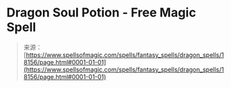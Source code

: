 <!--yml
category: 未分类
date: 2024-06-12 18:59:37
-->

# Dragon Soul Potion - Free Magic Spell

> 来源：[https://www.spellsofmagic.com/spells/fantasy_spells/dragon_spells/18156/page.html#0001-01-01](https://www.spellsofmagic.com/spells/fantasy_spells/dragon_spells/18156/page.html#0001-01-01)